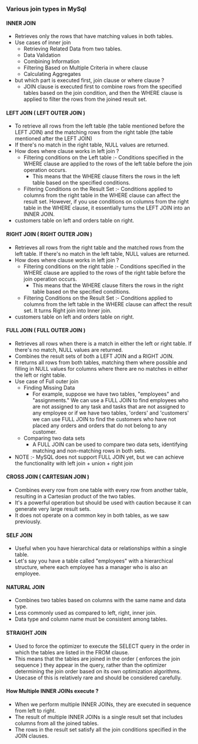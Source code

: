 ### Various join types in MySql

#### INNER JOIN
- Retrieves only the rows that have matching values in both tables.
- Use cases of inner join
    - Retrieving Related Data from two tables.
    - Data Validation
    - Combining Information
    - Filtering Based on Multiple Criteria in where clause
    - Calculating Aggregates
- but which part is executed first,  join clause or where clause ?
    - JOIN clause is executed first to combine rows from the specified tables based on the join condition, and then the WHERE clause is applied to filter the rows from the joined result set.

#### LEFT JOIN ( LEFT OUTER JOIN )
-  To retrieve all rows from the left table (the table mentioned before the LEFT JOIN) and the matching rows from the right table (the table mentioned after the LEFT JOIN)
-  If there's no match in the right table, NULL values are returned.
- How does where clause works in left join ?
    - Filtering conditions on the Left table :- Conditions specified in the WHERE clause are applied to the rows of the left table before the join operation occurs.
        - This means that the WHERE clause filters the rows in the left table based on the specified conditions.
    - Filtering Conditions on the Result Set :- Conditions applied to columns from the right table in the WHERE clause can affect the result set. However, if you use conditions on columns from the right table in the WHERE clause, it essentially turns the LEFT JOIN into an INNER JOIN.
- customers table on left and orders table on right.

#### RIGHT JOIN ( RIGHT OUTER JOIN )
- Retrieves all rows from the right table and the matched rows from the left table. If there's no match in the left table, NULL values are returned.
- How does where clause works in left join ?
    - Filtering conditions on the right table :- Conditions specified in the WHERE clause are applied to the rows of the right table before the join operation occurs.
        -  This means that the WHERE clause filters the rows in the right table based on the specified conditions.
    - Filtering Conditions on the Result Set :- Conditions applied to columns from the left table in the WHERE clause can affect the result set. It turns Right join into Inner join.
- customers table on left and orders table on right.

#### FULL JOIN ( FULL OUTER JOIN )
- Retrieves all rows when there is a match in either the left or right table. If there's no match, NULL values are returned.
- Combines the result sets of both a LEFT JOIN and a RIGHT JOIN.
- It returns all rows from both tables, matching them where possible and filling in NULL values for columns where there are no matches in either the left or right table.
- Use case of Full outer join
    - Finding Missing Data
        - For example, suppose we have two tables, "employees" and "assignments." We can use a FULL JOIN to find employees who are not assigned to any task and tasks that are not assigned to any employee or if we have two tables, 'orders' and 'customers' we can use FULL JOIN to find the customers who have not placed any orders and orders that do not belong to any customer.
    - Comparing two data sets
        - A FULL JOIN can be used to compare two data sets, identifying matching and non-matching rows in both sets.
- NOTE :- MySQL does not support FULL JOIN yet, but we can achieve the functionality with left join + union + right join

#### CROSS JOIN ( CARTESIAN JOIN )
- Combines every row from one table with every row from another table, resulting in a Cartesian product of the two tables.
- It's a powerful operation but should be used with caution because it can generate very large result sets.
- It does not operate on a common key in both tables, as we saw previously.

#### SELF JOIN
- Useful when you have hierarchical data or relationships within a single table.
- Let's say you have a table called "employees" with a hierarchical structure, where each employee has a manager who is also an employee.

#### NATURAL JOIN
- Combines two tables based on columns with the same name and data type.
- Less commonly used as compared to left, right, inner join.
- Data type and column name must be consistent among tables.

#### STRAIGHT JOIN
- Used to force the optimizer to execute the SELECT query in the order in which the tables are listed in the FROM clause.
- This means that the tables are joined in the order ( enforces the join sequence ) they appear in the query, rather than the optimizer determining the join order based on its own optimization algorithms.
- Usecase of this is relatively rare and should be considered carefully.

#### How Multiple INNER JOINs execute ?
- When we perform multiple INNER JOINs, they are executed in sequence from left to right.
- The result of multiple INNER JOINs is a single result set that includes columns from all the joined tables.
- The rows in the result set satisfy all the join conditions specified in the JOIN clauses.
